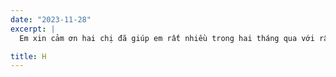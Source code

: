 ```yaml
---
date: "2023-11-28"
excerpt: |
  Em xin cảm ơn hai chị đã giúp em rất nhiều trong hai tháng qua với rất nhiều góp ý cho em từ sop đến cả lor, cv ạ. Trước đây em chỉ tự làm hồ sơ một mình, cũng không có ai sửa SOP cho em nên lần này được hai chị hướng dẫn em rất biết ơn và học được rất nhiều điều. Em thấy vui nhất là hai chị đã chỉ cho em để không phải viết những câu từ sáo rỗng, bề mặt mà đi vào chi tiết, tính cá nhân cao, có chiều sâu để sop đó thực sự là SOP của em. Em thấy rất vui và có phần tự tin hơn vào SOP của mình, vì em thấy nó đã ngắn gọn, súc tích, vào vấn đề và trả lời đúng trọng điểm câu hỏi hơn. Dù có được hay không thì em vẫn rất vui và hài lòng vs SOP này của mình ạ, và cả những điều em học được từ hai chị để em có thể tự tin hơn cho những lá thư kế tiếp ạ. 😁 Thực sự em thấy mình rất may mắn khi được sự đồng hành của hai chị ạ

title: H
---
```

